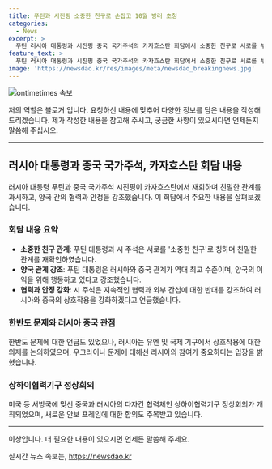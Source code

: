 ```yaml
---
title: 푸틴과 시진핑 소중한 친구로 손잡고 10월 방러 초청
categories:
  - News
excerpt: >
  푸틴 러시아 대통령과 시진핑 중국 국가주석의 카자흐스탄 회담에서 소중한 친구로 서로를 부르며 친밀한 모습을 보였습니다. 푸틴 대통령은 양국 관계를 역대 최고로 평가하며 향후 협력 강화를 언급했고, 시 주석도 지속적인 협력을 강조하고 외부 간섭에 반대하는 입장을 밝혔습니다. 특히 한반도 문제도 논의됐을 가능성이 있으나 구체적인 내용은 아직 공개되지 않았습니다.
feature_text: >
  푸틴 러시아 대통령과 시진핑 중국 국가주석의 카자흐스탄 회담에서 소중한 친구로 서로를 부르며 친밀한 모습을 보였습니다. 푸틴 대통령은 양국 관계를 역대 최고로 평가하며 향후 협력 강화를 언급했고, 시 주석도 지속적인 협력을 강조하고 외부 간섭에 반대하는 입장을 밝혔습니다. 특히 한반도 문제도 논의됐을 가능성이 있으나 구체적인 내용은 아직 공개되지 않았습니다.
image: 'https://newsdao.kr/res/images/meta/newsdao_breakingnews.jpg'
---
```


<p><img src="https://newsdao.kr/res/images/meta/newsdao_breakingnews.jpg" alt="ontimetimes 속보" /></p>

<p>저의 역할은 블로거 입니다. 요청하신 내용에 맞추어 다양한 정보를 담은 내용을 작성해 드리겠습니다. 제가 작성한 내용을 참고해 주시고, 궁금한 사항이 있으시다면 언제든지 말씀해 주십시오.</p>

<hr />

<h2 data-ke-size="size26">러시아 대통령과 중국 국가주석, 카자흐스탄 회담 내용</h2>

<p data-ke-size="size16">러시아 대통령 푸틴과 중국 국가주석 시진핑이 카자흐스탄에서 재회하며 친밀한 관계를 과시하고, 양국 간의 협력과 안정을 강조했습니다. 이 회담에서 주요한 내용을 살펴보겠습니다.</p>

<h3>회담 내용 요약</h3>

<ul>
  <li><b>소중한 친구 관계</b>: 푸틴 대통령과 시 주석은 서로를 '소중한 친구'로 칭하며 친밀한 관계를 재확인하였습니다.</li>
  <li><b>양국 관계 강조</b>: 푸틴 대통령은 러시아와 중국 관계가 역대 최고 수준이며, 양국의 이익을 위해 행동하고 있다고 강조했습니다.</li>
  <li><b>협력과 안정 강화</b>: 시 주석은 지속적인 협력과 외부 간섭에 대한 반대를 강조하여 러시아와 중국의 상호작용을 강화하겠다고 언급했습니다.</li>
</ul>

<h3>한반도 문제와 러시아 중국 관점</h3>

<p data-ke-size="size16">한반도 문제에 대한 언급도 있었으나, 러시아는 유엔 및 국제 기구에서 상호작용에 대한 의제를 논의하였으며, 우크라이나 문제에 대해선 러시아의 참여가 중요하다는 입장을 밝혔습니다.</p>

<h3>상하이협력기구 정상회의</h3>

<p data-ke-size="size16">미국 등 서방국에 맞선 중국과 러시아의 다자간 협력체인 상하이협력기구 정상회의가 개최되었으며, 새로운 안보 프레임에 대한 합의도 주목받고 있습니다.</p>

<hr />

<p>이상입니다. 더 필요한 내용이 있으시면 언제든 말씀해 주세요.</p>
실시간 뉴스 속보는, <a href="https://newsdao.kr" rel="dofollow">https://newsdao.kr</a>



